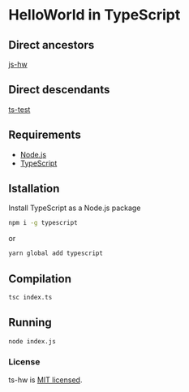 # HelloWorld in TypeScript

## Direct ancestors

[js-hw](https://github.com/softspider/js-hw)

## Direct descendants

[ts-test](https://github.com/softspider/ts-test)

## Requirements

* [Node.js](https://nodejs.org/en/download/package-manager/)
* [TypeScript](https://www.typescriptlang.org/)

## Istallation

Install TypeScript as a Node.js package

```sh
npm i -g typescript
```
or

```sh
yarn global add typescript
```

## Compilation

```sh
tsc index.ts
```

## Running

```sh
node index.js
```

### License

ts-hw is [MIT licensed](./LICENSE).

